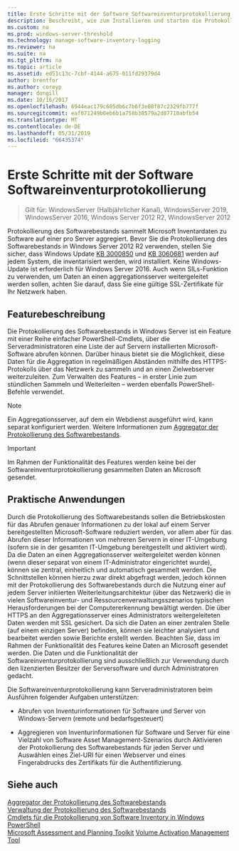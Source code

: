 ```yaml
---
title: Erste Schritte mit der Software Softwareinventurprotokollierung
description: Beschreibt, wie zum Installieren und starten die Protokollierung des Softwarebestands verwenden
ms.custom: na
ms.prod: windows-server-threshold
ms.technology: manage-software-inventory-logging
ms.reviewer: na
ms.suite: na
ms.tgt_pltfrm: na
ms.topic: article
ms.assetid: ed51c13c-7cbf-4144-a675-011fd29379d4
author: brentfor
ms.author: coreyp
manager: dongill
ms.date: 10/16/2017
ms.openlocfilehash: 6944eac179c605db6c7b6f3e08f87c2329fb777f
ms.sourcegitcommit: eaf071249b6eb6b1a758b38579a2d87710abfb54
ms.translationtype: MT
ms.contentlocale: de-DE
ms.lasthandoff: 05/31/2019
ms.locfileid: "66435374"
---
```

# <a name="get-started-with-software-inventory-logging"></a>Erste Schritte mit der Software Softwareinventurprotokollierung

>Gilt für: WindowsServer (Halbjährlicher Kanal), WindowsServer 2019, WindowsServer 2016, Windows Server 2012 R2, WindowsServer 2012

 Protokollierung des Softwarebestands sammelt Microsoft Inventardaten zu Software auf einer pro Server aggregiert. Bevor Sie die Protokollierung des Softwarebestands in Windows Server 2012 R2 verwenden, stellen Sie sicher, dass Windows Update [KB 3000850](https://support.microsoft.com/kb/3000850) und [KB 3060681](https://support.microsoft.com/kb/3060681) werden auf jedem System, die inventarisiert werden, wird installiert. Keine Windows-Update ist erforderlich für Windows Server 2016. Auch wenn SILs-Funktion zu verwenden, um Daten an einen aggregationsserver weitergeleitet werden sollen, achten Sie darauf, dass Sie eine gültige SSL-Zertifikate für Ihr Netzwerk haben.

## <a name="BKMK_OVER"></a>Featurebeschreibung
Die Protokollierung des Softwarebestands in Windows Server ist ein Feature mit einer Reihe einfacher PowerShell-Cmdlets, über die Serveradministratoren eine Liste der auf Servern installierten Microsoft-Software abrufen können. Darüber hinaus bietet sie die Möglichkeit, diese Daten für die Aggregation in regelmäßigen Abständen mithilfe des HTTPS-Protokolls über das Netzwerk zu sammeln und an einen Zielwebserver weiterzuleiten. Zum Verwalten des Features – in erster Linie zum stündlichen Sammeln und Weiterleiten – werden ebenfalls PowerShell-Befehle verwendet.

> [!NOTE]
> Ein Aggregationsserver, auf dem ein Webdienst ausgeführt wird, kann separat konfiguriert werden. Weitere Informationen zum [Aggregator der Protokollierung des Softwarebestands](software-inventory-logging-aggregator.md).

> [!IMPORTANT]
> Im Rahmen der Funktionalität des Features werden keine bei der Softwareinventurprotokollierung gesammelten Daten an Microsoft gesendet.

## <a name="BKMK_APP"></a>Praktische Anwendungen
Durch die Protokollierung des Softwarebestands sollen die Betriebskosten für das Abrufen genauer Informationen zu der lokal auf einem Server bereitgestellten Microsoft-Software reduziert werden, vor allem aber für das Abrufen dieser Informationen von mehreren Servern in einer IT-Umgebung (sofern sie in der gesamten IT-Umgebung bereitgestellt und aktiviert wird). Da die Daten an einen Aggregationsserver weitergeleitet werden können (wenn dieser separat von einem IT-Administrator eingerichtet wurde), können sie zentral, einheitlich und automatisch gesammelt werden. Die Schnittstellen können hierzu zwar direkt abgefragt werden, jedoch können mit der Protokollierung des Softwarebestands durch die Nutzung einer auf jedem Server initiierten Weiterleitungsarchitektur (über das Netzwerk) die in vielen Softwareinventur- und Ressourcenverwaltungsszenarios typischen Herausforderungen bei der Computererkennung bewältigt werden. Die über HTTPS an den Aggregationsserver eines Administrators weitergeleiteten Daten werden mit SSL gesichert. Da sich die Daten an einer zentralen Stelle (auf einem einzigen Server) befinden, können sie leichter analysiert und bearbeitet werden sowie Berichte erstellt werden. Beachten Sie, dass im Rahmen der Funktionalität des Features keine Daten an Microsoft gesendet werden. Die Daten und die Funktionalität der Softwareinventurprotokollierung sind ausschließlich zur Verwendung durch den lizenzierten Besitzer der Serversoftware und durch Administratoren gedacht.

Die Softwareinventurprotokollierung kann Serveradministratoren beim Ausführen folgender Aufgaben unterstützen:

-   Abrufen von Inventurinformationen für Software und Server von Windows-Servern (remote und bedarfsgesteuert)

-   Aggregieren von Inventurinformationen für Software und Server für eine Vielzahl von Software Asset Management-Szenarios durch Aktivieren der Protokollierung des Softwarebestands für jeden Server und Auswählen eines Ziel-URI für einen Webserver und eines Fingerabdrucks des Zertifikats für die Authentifizierung.

## <a name="see-also"></a>Siehe auch
[Aggregator der Protokollierung des Softwarebestands](https://technet.microsoft.com/library/mt572043.aspx)<br>
[Verwaltung der Protokollierung des Softwarebestands](manage-software-inventory-logging.md)<br>
[Cmdlets für die Protokollierung von Software Inventory in Windows PowerShell](https://technet.microsoft.com/library/dn283390.aspx)<br>
[Microsoft Assessment and Planning Toolkit](https://www.microsoft.com/download/en/details.aspx?id=7826)
[Volume Activation Management Tool](http://blogs.technet.com/b/volume-licensing/)

